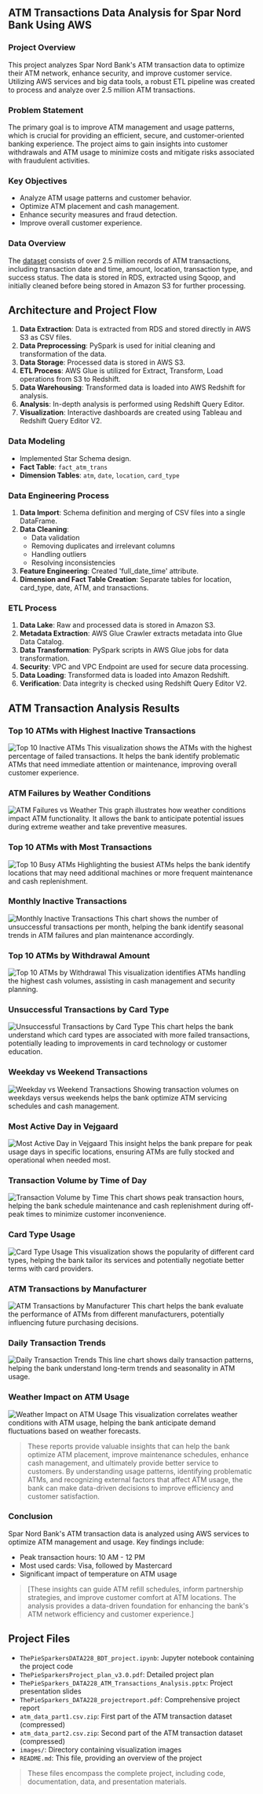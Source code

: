 
## ATM Transactions Data Analysis for Spar Nord Bank Using AWS

### Project Overview
This project analyzes Spar Nord Bank's ATM transaction data to optimize their ATM network, enhance security, and improve customer service. Utilizing AWS services and big data tools, a robust ETL pipeline was created to process and analyze over 2.5 million ATM transactions.

### Problem Statement
The primary goal is to improve ATM management and usage patterns, which is crucial for providing an efficient, secure, and customer-oriented banking experience. The project aims to gain insights into customer withdrawals and ATM usage to minimize costs and mitigate risks associated with fraudulent activities.

### Key Objectives
- Analyze ATM usage patterns and customer behavior.
- Optimize ATM placement and cash management.
- Enhance security measures and fraud detection.
- Improve overall customer experience.

### Data Overview
The [dataset](https://www.kaggle.com/datasets/sparnord/danish-atm-transactions) consists of over 2.5 million records of ATM transactions, including transaction date and time, amount, location, transaction type, and success status. The data is stored in RDS, extracted using Sqoop, and initially cleaned before being stored in Amazon S3 for further processing.

## Architecture and Project Flow
1. **Data Extraction**: Data is extracted from RDS and stored directly in AWS S3 as CSV files.
2. **Data Preprocessing**: PySpark is used for initial cleaning and transformation of the data.
3. **Data Storage**: Processed data is stored in AWS S3.
4. **ETL Process**: AWS Glue is utilized for Extract, Transform, Load operations from S3 to Redshift.
5. **Data Warehousing**: Transformed data is loaded into AWS Redshift for analysis.
6. **Analysis**: In-depth analysis is performed using Redshift Query Editor.
7. **Visualization**: Interactive dashboards are created using Tableau and Redshift Query Editor V2.

### Data Modeling
- Implemented Star Schema design.
- **Fact Table**: `fact_atm_trans`
- **Dimension Tables**: `atm`, `date`, `location`, `card_type`

### Data Engineering Process
1. **Data Import**: Schema definition and merging of CSV files into a single DataFrame.
2. **Data Cleaning**: 
   - Data validation
   - Removing duplicates and irrelevant columns
   - Handling outliers
   - Resolving inconsistencies
3. **Feature Engineering**: Created 'full_date_time' attribute.
4. **Dimension and Fact Table Creation**: Separate tables for location, card_type, date, ATM, and transactions.

### ETL Process
1. **Data Lake**: Raw and processed data is stored in Amazon S3.
2. **Metadata Extraction**: AWS Glue Crawler extracts metadata into Glue Data Catalog.
3. **Data Transformation**: PySpark scripts in AWS Glue jobs for data transformation.
4. **Security**: VPC and VPC Endpoint are used for secure data processing.
5. **Data Loading**: Transformed data is loaded into Amazon Redshift.
6. **Verification**: Data integrity is checked using Redshift Query Editor V2.

## ATM Transaction Analysis Results

### Top 10 ATMs with Highest Inactive Transactions
![Top 10 Inactive ATMs](image1.png)
This visualization shows the ATMs with the highest percentage of failed transactions. It helps the bank identify problematic ATMs that need immediate attention or maintenance, improving overall customer experience.

### ATM Failures by Weather Conditions
![ATM Failures vs Weather](image2.png)
This graph illustrates how weather conditions impact ATM functionality. It allows the bank to anticipate potential issues during extreme weather and take preventive measures.

### Top 10 ATMs with Most Transactions
![Top 10 Busy ATMs](image3.png)
Highlighting the busiest ATMs helps the bank identify locations that may need additional machines or more frequent maintenance and cash replenishment.

### Monthly Inactive Transactions
![Monthly Inactive Transactions](image4.png)
This chart shows the number of unsuccessful transactions per month, helping the bank identify seasonal trends in ATM failures and plan maintenance accordingly.

### Top 10 ATMs by Withdrawal Amount
![Top 10 ATMs by Withdrawal](image5.png)
This visualization identifies ATMs handling the highest cash volumes, assisting in cash management and security planning.

### Unsuccessful Transactions by Card Type
![Unsuccessful Transactions by Card Type](image6.png)
This chart helps the bank understand which card types are associated with more failed transactions, potentially leading to improvements in card technology or customer education.

### Weekday vs Weekend Transactions
![Weekday vs Weekend Transactions](image7.png)
Showing transaction volumes on weekdays versus weekends helps the bank optimize ATM servicing schedules and cash management.

### Most Active Day in Vejgaard
![Most Active Day in Vejgaard](image8.png)
This insight helps the bank prepare for peak usage days in specific locations, ensuring ATMs are fully stocked and operational when needed most.

### Transaction Volume by Time of Day
![Transaction Volume by Time](image9.png)
This chart shows peak transaction hours, helping the bank schedule maintenance and cash replenishment during off-peak times to minimize customer inconvenience.

### Card Type Usage
![Card Type Usage](image10.png)
This visualization shows the popularity of different card types, helping the bank tailor its services and potentially negotiate better terms with card providers.

### ATM Transactions by Manufacturer
![ATM Transactions by Manufacturer](image11.png)
This chart helps the bank evaluate the performance of ATMs from different manufacturers, potentially influencing future purchasing decisions.

### Daily Transaction Trends
![Daily Transaction Trends](image12.png)
This line chart shows daily transaction patterns, helping the bank understand long-term trends and seasonality in ATM usage.

### Weather Impact on ATM Usage
![Weather Impact on ATM Usage](image13.png)
This visualization correlates weather conditions with ATM usage, helping the bank anticipate demand fluctuations based on weather forecasts.


> These reports provide valuable insights that can help the bank optimize ATM placement, improve maintenance schedules, enhance cash management, and ultimately provide better service to customers. By understanding usage patterns, identifying problematic ATMs, and recognizing external factors that affect ATM usage, the bank can make data-driven decisions to improve efficiency and customer satisfaction.

### Conclusion

Spar Nord Bank's ATM transaction data is analyzed using AWS services to optimize ATM management and usage. Key findings include:

- Peak transaction hours: 10 AM - 12 PM
- Most used cards: Visa, followed by Mastercard
- Significant impact of temperature on ATM usage

> [These insights can guide ATM refill schedules, inform partnership strategies, and improve customer comfort at ATM locations. The analysis provides a data-driven foundation for enhancing the bank's ATM network efficiency and customer experience.]

## Project Files
- `ThePieSparkersDATA228_BDT_project.ipynb`: Jupyter notebook containing the project code
- `ThePieSparkersProject_plan_v3.0.pdf`: Detailed project plan
- `ThePieSparkers_DATA228_ATM_Transactions_Analysis.pptx`: Project presentation slides
- `ThePieSparkers_DATA228_projectreport.pdf`: Comprehensive project report
- `atm_data_part1.csv.zip`: First part of the ATM transaction dataset (compressed)
- `atm_data_part2.csv.zip`: Second part of the ATM transaction dataset (compressed)
- `images/`: Directory containing visualization images
- `README.md`: This file, providing an overview of the project
> These files encompass the complete project, including code, documentation, data, and presentation materials.


